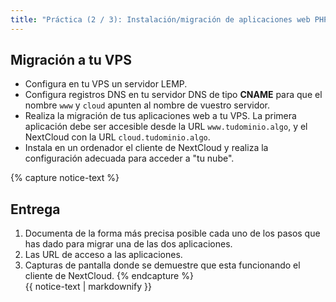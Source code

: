 ```yaml
---
title: "Práctica (2 / 3): Instalación/migración de aplicaciones web PHP"
---
```


## Migración a tu VPS

* Configura en tu VPS un servidor LEMP.
* Configura registros DNS en tu servidor DNS de tipo **CNAME** para que el nombre `www` y `cloud` apunten al nombre de vuestro servidor.
* Realiza la migración de tus aplicaciones web a tu VPS. La primera aplicación debe ser accesible desde la URL `www.tudominio.algo`, y el NextCloud con la URL `cloud.tudominio.algo`.
*  Instala en un ordenador el cliente de NextCloud y realiza la configuración adecuada para acceder a "tu nube".


{% capture notice-text %}
## Entrega

1. Documenta de la forma más precisa posible cada uno de los pasos que has dado para migrar una de las dos aplicaciones.
2. Las URL de acceso a las aplicaciones.
3. Capturas de pantalla donde se demuestre que esta funcionando el cliente de NextCloud.
{% endcapture %}<div class="notice--info">{{ notice-text | markdownify }}</div>


